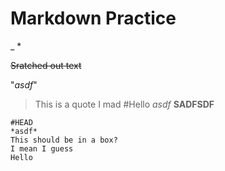 # Markdown Practice
_
*

~~Sratched out text~~

"*asdf*"

> This is a quote I mad #Hello *asdf* __SADFSDF__

```
#HEAD
*asdf*
This should be in a box?
I mean I guess
Hello
```
